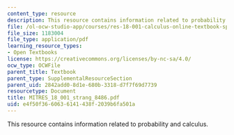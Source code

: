 ```yaml
---
content_type: resource
description: This resource contains information related to probability and calculus.
file: /ol-ocw-studio-app/courses/res-18-001-calculus-online-textbook-spring-2005/e4f50f3660636141438f2039b6fa501a_MITRES_18_001_strang_8486.pdf
file_size: 1183004
file_type: application/pdf
learning_resource_types:
- Open Textbooks
license: https://creativecommons.org/licenses/by-nc-sa/4.0/
ocw_type: OCWFile
parent_title: Textbook
parent_type: SupplementalResourceSection
parent_uid: 2842add0-8d1e-680b-3318-d7f7f69d7739
resourcetype: Document
title: MITRES_18_001_strang_8486.pdf
uid: e4f50f36-6063-6141-438f-2039b6fa501a
---
```

This resource contains information related to probability and calculus.